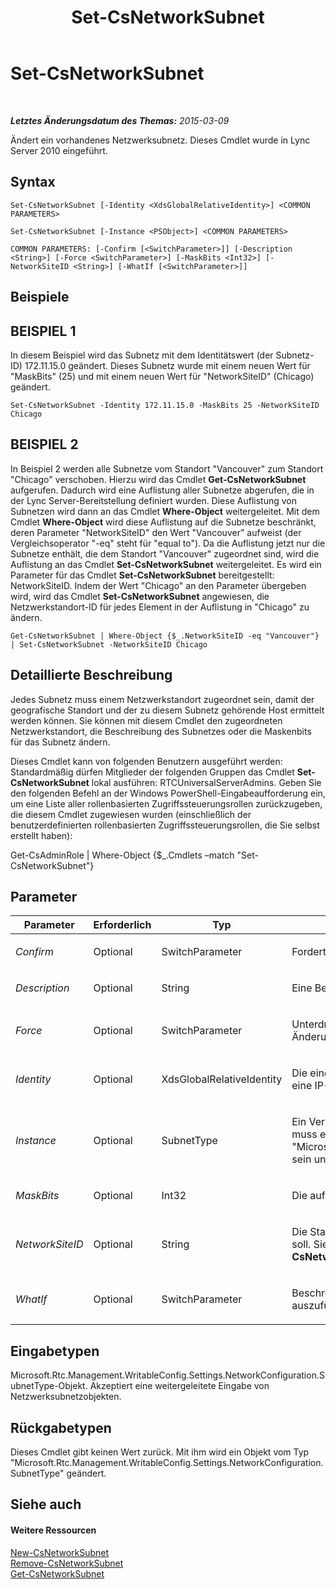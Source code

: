 ﻿---
title: Set-CsNetworkSubnet
TOCTitle: Set-CsNetworkSubnet
ms:assetid: 9e85cdbb-b5fb-48d6-8f95-6e7cba9d9597
ms:mtpsurl: https://technet.microsoft.com/de-de/library/Gg412739(v=OCS.15)
ms:contentKeyID: 49294914
ms.date: 05/19/2016
mtps_version: v=OCS.15
ms.translationtype: HT
---

# Set-CsNetworkSubnet

 

_**Letztes Änderungsdatum des Themas:** 2015-03-09_

Ändert ein vorhandenes Netzwerksubnetz. Dieses Cmdlet wurde in Lync Server 2010 eingeführt.

## Syntax

    Set-CsNetworkSubnet [-Identity <XdsGlobalRelativeIdentity>] <COMMON PARAMETERS>

    Set-CsNetworkSubnet [-Instance <PSObject>] <COMMON PARAMETERS>

    COMMON PARAMETERS: [-Confirm [<SwitchParameter>]] [-Description <String>] [-Force <SwitchParameter>] [-MaskBits <Int32>] [-NetworkSiteID <String>] [-WhatIf [<SwitchParameter>]]

## Beispiele

## BEISPIEL 1

In diesem Beispiel wird das Subnetz mit dem Identitätswert (der Subnetz-ID) 172.11.15.0 geändert. Dieses Subnetz wurde mit einem neuen Wert für "MaskBits" (25) und mit einem neuen Wert für "NetworkSiteID" (Chicago) geändert.

    Set-CsNetworkSubnet -Identity 172.11.15.0 -MaskBits 25 -NetworkSiteID Chicago

## BEISPIEL 2

In Beispiel 2 werden alle Subnetze vom Standort "Vancouver" zum Standort "Chicago" verschoben. Hierzu wird das Cmdlet **Get-CsNetworkSubnet** aufgerufen. Dadurch wird eine Auflistung aller Subnetze abgerufen, die in der Lync Server-Bereitstellung definiert wurden. Diese Auflistung von Subnetzen wird dann an das Cmdlet **Where-Object** weitergeleitet. Mit dem Cmdlet **Where-Object** wird diese Auflistung auf die Subnetze beschränkt, deren Parameter "NetworkSiteID" den Wert "Vancouver" aufweist (der Vergleichsoperator "-eq" steht für "equal to"). Da die Auflistung jetzt nur die Subnetze enthält, die dem Standort "Vancouver" zugeordnet sind, wird die Auflistung an das Cmdlet **Set-CsNetworkSubnet** weitergeleitet. Es wird ein Parameter für das Cmdlet **Set-CsNetworkSubnet** bereitgestellt: NetworkSiteID. Indem der Wert "Chicago" an den Parameter übergeben wird, wird das Cmdlet **Set-CsNetworkSubnet** angewiesen, die Netzwerkstandort-ID für jedes Element in der Auflistung in "Chicago" zu ändern.

    Get-CsNetworkSubnet | Where-Object {$_.NetworkSiteID -eq "Vancouver"} | Set-CsNetworkSubnet -NetworkSiteID Chicago

## Detaillierte Beschreibung

Jedes Subnetz muss einem Netzwerkstandort zugeordnet sein, damit der geografische Standort und der zu diesem Subnetz gehörende Host ermittelt werden können. Sie können mit diesem Cmdlet den zugeordneten Netzwerkstandort, die Beschreibung des Subnetzes oder die Maskenbits für das Subnetz ändern.

Dieses Cmdlet kann von folgenden Benutzern ausgeführt werden: Standardmäßig dürfen Mitglieder der folgenden Gruppen das Cmdlet **Set-CsNetworkSubnet** lokal ausführen: RTCUniversalServerAdmins. Geben Sie den folgenden Befehl an der Windows PowerShell-Eingabeaufforderung ein, um eine Liste aller rollenbasierten Zugriffssteuerungsrollen zurückzugeben, die diesem Cmdlet zugewiesen wurden (einschließlich der benutzerdefinierten rollenbasierten Zugriffssteuerungsrollen, die Sie selbst erstellt haben):

Get-CsAdminRole | Where-Object {$\_.Cmdlets –match "Set-CsNetworkSubnet"}

## Parameter


<table>
<colgroup>
<col style="width: 25%" />
<col style="width: 25%" />
<col style="width: 25%" />
<col style="width: 25%" />
</colgroup>
<thead>
<tr class="header">
<th>Parameter</th>
<th>Erforderlich</th>
<th>Typ</th>
<th>Beschreibung</th>
</tr>
</thead>
<tbody>
<tr class="odd">
<td><p><em>Confirm</em></p></td>
<td><p>Optional</p></td>
<td><p>SwitchParameter</p></td>
<td><p>Fordert Sie vor der Ausführung des Befehls zum Bestätigen auf.</p></td>
</tr>
<tr class="even">
<td><p><em>Description</em></p></td>
<td><p>Optional</p></td>
<td><p>String</p></td>
<td><p>Eine Beschreibung des Subnetzes, das geändert werden soll.</p></td>
</tr>
<tr class="odd">
<td><p><em>Force</em></p></td>
<td><p>Optional</p></td>
<td><p>SwitchParameter</p></td>
<td><p>Unterdrückt alle Bestätigungsaufforderungen, die andernfalls vor der Durchführung von Änderungen angezeigt würden.</p></td>
</tr>
<tr class="even">
<td><p><em>Identity</em></p></td>
<td><p>Optional</p></td>
<td><p>XdsGlobalRelativeIdentity</p></td>
<td><p>Die eindeutige ID für das Subnetz, das geändert werden soll. Dieser Wert ist entweder eine IP-Adresse (z. B. 174.11.12.0) oder ein URL, der mit &quot;http:&quot; oder &quot;https:&quot; beginnt.</p></td>
</tr>
<tr class="odd">
<td><p><em>Instance</em></p></td>
<td><p>Optional</p></td>
<td><p>SubnetType</p></td>
<td><p>Ein Verweis auf das Netzwerksubnetzobjekt, das geändert werden soll. Dieses Objekt muss ein Objekt vom Typ &quot;Microsoft.Rtc.Management.WritableConfig.Settings.NetworkConfiguration.SubnetType&quot; sein und kann durch Aufrufen des Cmdlets <strong>Get-CsNetworkSubnet</strong> abgerufen werden.</p></td>
</tr>
<tr class="even">
<td><p><em>MaskBits</em></p></td>
<td><p>Optional</p></td>
<td><p>Int32</p></td>
<td><p>Die auf das Subnetz anzuwendende Bitmaske.</p></td>
</tr>
<tr class="odd">
<td><p><em>NetworkSiteID</em></p></td>
<td><p>Optional</p></td>
<td><p>String</p></td>
<td><p>Die Standort-ID des Netzwerkstandorts, auf den dieses Subnetz angewendet werden soll. Sie können Standort-IDs für Ihre Bereitstellung abrufen, indem Sie das Cmdlet <strong>Get-CsNetworkSite</strong> aufrufen.</p></td>
</tr>
<tr class="even">
<td><p><em>WhatIf</em></p></td>
<td><p>Optional</p></td>
<td><p>SwitchParameter</p></td>
<td><p>Beschreibt die Auswirkungen einer Ausführung des Befehls, ohne den Befehl tatsächlich auszuführen.</p></td>
</tr>
</tbody>
</table>


## Eingabetypen

Microsoft.Rtc.Management.WritableConfig.Settings.NetworkConfiguration.SubnetType-Objekt. Akzeptiert eine weitergeleitete Eingabe von Netzwerksubnetzobjekten.

## Rückgabetypen

Dieses Cmdlet gibt keinen Wert zurück. Mit ihm wird ein Objekt vom Typ "Microsoft.Rtc.Management.WritableConfig.Settings.NetworkConfiguration.SubnetType" geändert.

## Siehe auch

#### Weitere Ressourcen

[New-CsNetworkSubnet](new-csnetworksubnet.md)  
[Remove-CsNetworkSubnet](remove-csnetworksubnet.md)  
[Get-CsNetworkSubnet](get-csnetworksubnet.md)

